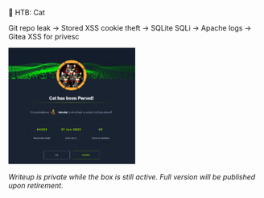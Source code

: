 🐾 HTB: Cat

Git repo leak → Stored XSS cookie theft → SQLite SQLi → Apache logs → Gitea XSS for privesc

<img src="https://raw.githubusercontent.com/inkedqt/ctf-writeups/main/HTB/proofs/cat.png" style="width:50%;" />

_Writeup is private while the box is still active. Full version will be published upon retirement._